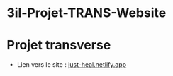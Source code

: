 # 3il-Projet-TRANS-Website
# Projet transverse 

- Lien vers le site : [just-heal.netlify.app](just-heal.netlify.app)
